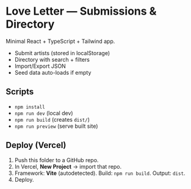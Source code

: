 # Love Letter — Submissions & Directory

Minimal React + TypeScript + Tailwind app.
- Submit artists (stored in localStorage)
- Directory with search + filters
- Import/Export JSON
- Seed data auto-loads if empty

## Scripts
- `npm install`
- `npm run dev` (local dev)
- `npm run build` (creates `dist/`)
- `npm run preview` (serve built site)

## Deploy (Vercel)
1) Push this folder to a GitHub repo.
2) In Vercel, **New Project** → import that repo.
3) Framework: **Vite** (autodetected). Build: `npm run build`. Output: `dist`.
4) Deploy.
